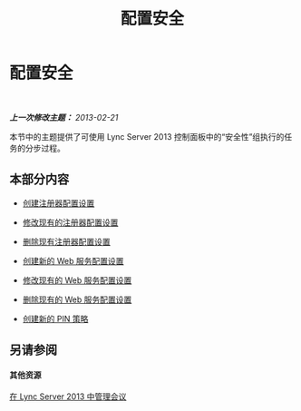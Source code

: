 ﻿---
title: 配置安全
TOCTitle: 配置安全
ms:assetid: ceede642-a6cb-4916-8731-e34ac42394e3
ms:mtpsurl: https://technet.microsoft.com/zh-cn/library/Gg182588(v=OCS.15)
ms:contentKeyID: 49314295
ms.date: 05/19/2016
mtps_version: v=OCS.15
ms.translationtype: HT
---

# 配置安全

 

_**上一次修改主题：** 2013-02-21_

本节中的主题提供了可使用 Lync Server 2013 控制面板中的“安全性”组执行的任务的分步过程。

## 本部分内容

  - [创建注册器配置设置](lync-server-2013-create-registrar-configuration-settings.md)

  - [修改现有的注册器配置设置](lync-server-2013-modify-existing-registrar-configuration-settings.md)

  - [删除现有注册器配置设置](lync-server-2013-delete-existing-registrar-configuration-settings.md)

  - [创建新的 Web 服务配置设置](lync-server-2013-create-new-web-service-configuration-settings.md)

  - [修改现有的 Web 服务配置设置](lync-server-2013-modify-existing-web-service-configuration-settings.md)

  - [删除现有的 Web 服务配置设置](lync-server-2013-delete-existing-web-service-configuration-settings.md)

  - [创建新的 PIN 策略](lync-server-2013-create-a-new-pin-policy.md)

## 另请参阅

#### 其他资源

[在 Lync Server 2013 中管理会议](lync-server-2013-managing-meetings-and-conferences.md)

